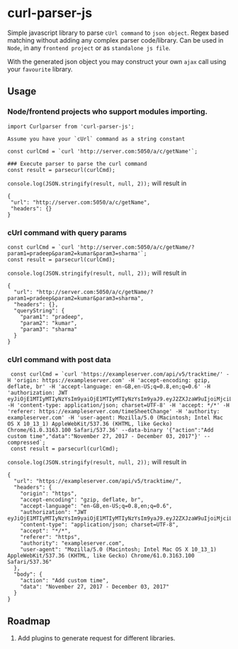 # curl-parser-js

  Simple javascript library to parse `cUrl command` to `json object`. Regex based matching without adding any complex parser code/library. Can be used in `Node`, in any `frontend project` or as `standalone js file`.

  With the generated json object you may construct your own `ajax` call using your `favourite` library.

  ## Usage

  ### Node/frontend projects who support modules importing.

    import Curlparser from 'curl-parser-js';
    
    Assume you have your `cUrl` command as a string constant

    const curlCmd = `curl 'http://server.com:5050/a/c/getName'`;
    
    ### Execute parser to parse the curl command
    const result = parsecurl(curlCmd);

   `console.log(JSON.stringify(result, null, 2));` will result in

    {
     "url": "http://server.com:5050/a/c/getName",
     "headers": {}
    }
   
   
   ### cUrl command with query params
   
    const curlCmd = `curl 'http://server.com:5050/a/c/getName/?param1=pradeep&param2=kumar&param3=sharma'`;    
    const result = parsecurl(curlCmd);

   
   `console.log(JSON.stringify(result, null, 2));` will result in
      
    {
      "url": "http://server.com:5050/a/c/getName/?param1=pradeep&param2=kumar&param3=sharma",
      "headers": {},
      "queryString": {
        "param1": "pradeep",
        "param2": "kumar",
        "param3": "sharma"
      }
    }
   
   ### cUrl command with post data
   
     const curlCmd = `curl 'https://exampleserver.com/api/v5/tracktime/' -H 'origin: https://exampleserver.com' -H 'accept-encoding: gzip, deflate, br' -H 'accept-language: en-GB,en-US;q=0.8,en;q=0.6' -H 'authorization: JWT eyJiOjE1MTIyMTIyNzYsIm9yaiOjE1MTIyMTIyNzYsIm9yaJ9.eyJ2ZXJzaW9uIjoiMjciLCJleHAiOjE1MTIyMTIyNzYsIm9yaiOjE1MTIyMTIyNzYsIm9yaLCJ1c2VyX2lkIjo1MTAsImVtYWlsIjoibWFydWRodS5ndW5iOjE1MTIyMTIyNzYsIm9yam5hbWUiOiJtYXJ1ZGh1Lmd1iOjE1MTIyMTIyNzYiOjE1MTIyMTIyNzYsIm9yafQ._BuiOjE1MTIyMTIyNzYsIm9yadJ__2iOjE1MTIyMTIyNzYsIm9yaRTmNcW0' -H 'content-type: application/json; charset=UTF-8' -H 'accept: */*' -H 'referer: https://exampleserver.com/timeSheetChange' -H 'authority: exampleserver.com' -H 'user-agent: Mozilla/5.0 (Macintosh; Intel Mac OS X 10_13_1) AppleWebKit/537.36 (KHTML, like Gecko) Chrome/61.0.3163.100 Safari/537.36' --data-binary '{"action":"Add custom time","data":"November 27, 2017 - December 03, 2017"}' --compressed`;    
     const result = parsecurl(curlCmd);

   `console.log(JSON.stringify(result, null, 2));` will result in

    {
      "url": "https://exampleserver.com/api/v5/tracktime/",
      "headers": {
        "origin": "https",
        "accept-encoding": "gzip, deflate, br",
        "accept-language": "en-GB,en-US;q=0.8,en;q=0.6",
        "authorization": "JWT eyJiOjE1MTIyMTIyNzYsIm9yaiOjE1MTIyMTIyNzYsIm9yaJ9.eyJ2ZXJzaW9uIjoiMjciLCJleHAiOjE1MTIyMTIyNzYsIm9yaiOjE1MTIyMTIyNzYsIm9yaLCJ1c2VyX2lkIjo1MTAsImVtYWlsIjoibWFydWRodS5ndW5iOjE1MTIyMTIyNzYsIm9yam5hbWUiOiJtYXJ1ZGh1Lmd1iOjE1MTIyMTIyNzYiOjE1MTIyMTIyNzYsIm9yafQ._BuiOjE1MTIyMTIyNzYsIm9yadJ__2iOjE1MTIyMTIyNzYsIm9yaRTmNcW0",
        "content-type": "application/json; charset=UTF-8",
        "accept": "*/*",
        "referer": "https",
        "authority": "exampleserver.com",
        "user-agent": "Mozilla/5.0 (Macintosh; Intel Mac OS X 10_13_1) AppleWebKit/537.36 (KHTML, like Gecko) Chrome/61.0.3163.100 Safari/537.36"
      },
      "body": {
        "action": "Add custom time",
        "data": "November 27, 2017 - December 03, 2017"
      }
    }
   
   
   ## Roadmap
   
   1. Add plugins to generate request for different libraries.
   

